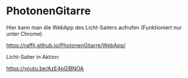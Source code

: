 # PhotonenGitarre

Hier kann man die WebApp des Licht-Saiters aufrufen (Funktioniert nur unter Chrome)

https://raffli.github.io/PhotonenGitarre/WebApp/

Licht-Saiter in Aktion:

https://youtu.be/AzE4pGlBNOA
